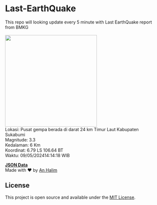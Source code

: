 # Last-EarthQuake
This repo will looking update every 5 minute with Last EarthQuake report from BMKG
<br>
<br>
<img src="https://static.bmkg.go.id/20240509141418.mmi.jpg" width="300"/>
<br>
Lokasi: Pusat gempa berada di darat 24 km Timur Laut Kabupaten Sukabumi <br>
Magnitude: 3.3 <br>
Kedalaman: 6 Km <br>
Koordinat: 6.79 LS 106.64 BT <br>
Waktu: 09/05/202414:14:18 WIB <br>

<a href="./data/data.json">**JSON Data**</a>
<br>
Made with ❤️ by <a href="https://github.com/an-halim">An Halim</a>
## License

This project is open source and available under the [MIT License](LICENSE).
